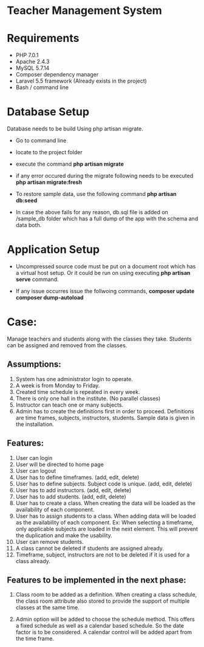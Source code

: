 # Teacher Management System

# Requirements
- PHP 7.0.1
- Apache 2.4.3
- MySQL 5.7.14
- Composer dependency manager
- Laravel 5.5 framework (Already exists in the project)
- Bash / command line

# Database Setup
Database needs to be build Using php artisan migrate.
- Go to command line
- locate to the project folder
- execute the command **php artisan migrate**
- if any error occured during the migrate following needs to be executed 
  **php artisan migrate:fresh**

- To restore sample data, use the following command
  **php artisan db:seed**

- In case the above fails for any reason, db.sql file is added on /sample_db folder which has
  a full dump of the app with the schema and data both.

# Application Setup

- Uncompressed source code must be put on a document root which has a virtual host setup.
   Or it could be run on using executing **php artisan serve** command.

- If any issue occurres issue the follwoing commands,
  **composer update**
  **composer dump-autoload**

# Case: 
Manage teachers and students along with the classes they take. Students can be assigned and removed from the classes.

## Assumptions:  
1.	System has one administrator login to operate.
2.	A week is from Monday to Friday.
3.	Created time schedule is repeated in every week.
4.	There is only one hall in the institute. (No parallel classes)
5.	Instructor can teach one or many subjects.
6.	Admin has to create the definitions first in order to proceed. Definitions are time frames, subjects, instructors, students. Sample data is given in the installation.

## Features:
1.	User can login
2.	User will be directed to home page
3.	User can logout
4.	User has to define timeframes. (add, edit, delete)
5.	User has to define subjects. Subject code is unique. (add, edit, delete)
6.	User has to add instructors.  (add, edit, delete)
7.	User has to add students. (add, edit, delete) 
8.	User has to create a class. When creating the data will be loaded as the availability of each component. 
9.	User has to assign students to a class. When adding data will be loaded as the availability of each component. Ex: When selecting a timeframe, only applicable subjects are loaded in the next element. This will prevent the duplication and make the usability.
10.	User can remove students.
11.	A class cannot be deleted if students are assigned already.
12.	Timeframe, subject, instructors are not to be deleted if it is used for a class already.

## Features to be implemented in the next phase:
1.	Class room to be added as a definition. When creating a class schedule, the class room attribute also stored to provide the support of multiple classes at the same time.

2.	Admin option will be added to choose the schedule method. This offers a fixed schedule as well as a calendar based schedule. So the date factor is to be considered. A calendar control will be added apart from the time frame.

